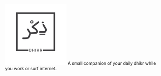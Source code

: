 <img src="img/dhikr_gray.png" alt="dhikr" width="200">
A small companion of your daily dhikr while you work or surf internet. 
